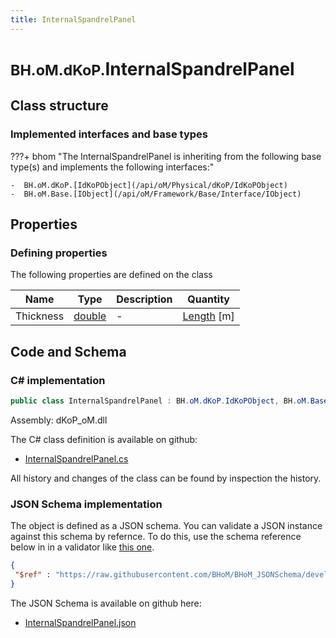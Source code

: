 ```yaml
---
title: InternalSpandrelPanel
---
```


# <small>BH.oM.dKoP.</small>**InternalSpandrelPanel**



## Class structure

### Implemented interfaces and base types

???+ bhom "The InternalSpandrelPanel is inheriting from the following base type(s) and implements the following interfaces:"

    -  BH.oM.dKoP.[IdKoPObject](/api/oM/Physical/dKoP/IdKoPObject)
    -  BH.oM.Base.[IObject](/api/oM/Framework/Base/Interface/IObject)


## Properties



### Defining properties

The following properties are defined on the class

| Name             | Type             | Description      | Quantity         |
|------------------|------------------|------------------|------------------|
| Thickness | [double](https://learn.microsoft.com/en-us/dotnet/api/System.Double?view=netstandard-2.0) | - | [Length](/api/oM/Dimensional/Quantities/Attributes/Length) [m] |


## Code and Schema

### C# implementation

``` C# title="C#"
public class InternalSpandrelPanel : BH.oM.dKoP.IdKoPObject, BH.oM.Base.IObject
```

Assembly: dKoP_oM.dll

The C# class definition is available on github:

- [InternalSpandrelPanel.cs](https://github.com/BHoM/dKoP_Toolkit/blob/develop/dKoP_oM/Geometry\InternalSpandrelPanel.cs)

All history and changes of the class can be found by inspection the history.
### JSON Schema implementation

The object is defined as a JSON schema. You can validate a JSON instance against this schema by refernce. To do this, use the schema reference below in in a validator like [this one](https://www.jsonschemavalidator.net/).

``` json title="JSON Schema"
{
 "$ref" : "https://raw.githubusercontent.com/BHoM/BHoM_JSONSchema/develop/dKoP_oM/InternalSpandrelPanel.json"
}
```

The JSON Schema is available on github here:

- [InternalSpandrelPanel.json](https://github.com/BHoM/BHoM_JSONSchema/blob/develop/dKoP_oM/InternalSpandrelPanel.json)
